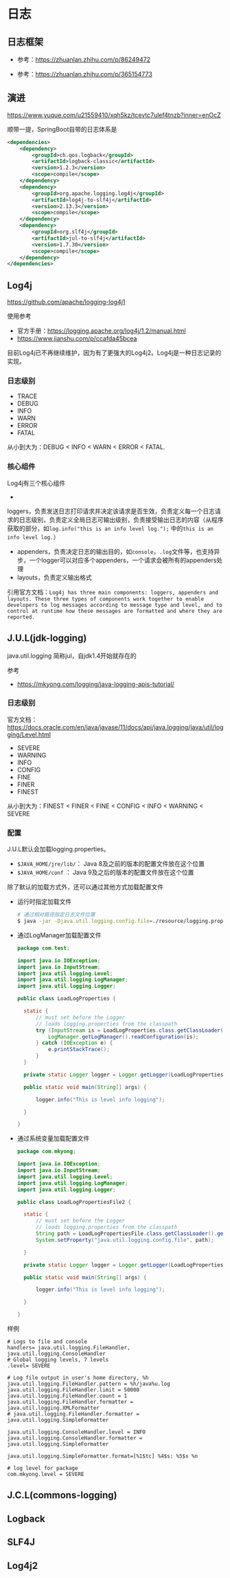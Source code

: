 # 日志

## 日志框架

- 参考：https://zhuanlan.zhihu.com/p/86249472

- 参考：https://zhuanlan.zhihu.com/p/365154773

## 演进

https://www.yuque.com/u21559410/xqh5kz/tcevtc7ulef4tnzb?inner=enOcZ

顺带一提，SpringBoot自带的日志体系是

```xml
<dependencies>
    <dependency>
        <groupId>ch.qos.logback</groupId>
        <artifactId>logback-classic</artifactId>
        <version>1.2.3</version>
        <scope>compile</scope>
    </dependency>
    <dependency>
        <groupId>org.apache.logging.log4j</groupId>
        <artifactId>log4j-to-slf4j</artifactId>
        <version>2.13.3</version>
        <scope>compile</scope>
    </dependency>
    <dependency>
        <groupId>org.slf4j</groupId>
        <artifactId>jul-to-slf4j</artifactId>
        <version>1.7.30</version>
        <scope>compile</scope>
    </dependency>
</dependencies>
```



## Log4j

https://github.com/apache/logging-log4j1

使用参考

- 官方手册：https://logging.apache.org/log4j/1.2/manual.html
- https://www.jianshu.com/p/ccafda45bcea

目前Log4j已不再继续维护，因为有了更强大的Log4j2。Log4j是一种日志记录的实现。



### 日志级别

- TRACE
- DEBUG
- INFO
- WARN
- ERROR
- FATAL

从小到大为：DEBUG < INFO < WARN < ERROR < FATAL.



### 核心组件

Log4j有三个核心组件

-

loggers，负责发送日志打印请求并决定该请求是否生效，负责定义每一个日志请求的日志级别，负责定义全局日志可输出级别，负责接受输出日志的内容（从程序获取的部分，如`log.info("this is an info level log.");`
中的`this is an info level log.`）

- appenders，负责决定日志的输出目的，如`console`，`.log`文件等，也支持异步，一个logger可以对应多个appenders，一个请求会被所有的appenders处理
- layouts，负责定义输出格式

引用官方文档：`Log4j has three main components: loggers, appenders and layouts. These three types of components work together to enable developers to log messages according to message type and level, and to control at runtime how these messages are formatted and where they are reported. `





 ## J.U.L(jdk-logging)

java.util.logging 简称jul，自jdk1.4开始就存在的

参考

- https://mkyong.com/logging/java-logging-apis-tutorial/



### 日志级别

官方文档：https://docs.oracle.com/en/java/javase/11/docs/api/java.logging/java/util/logging/Level.html

- SEVERE
- WARNING
- INFO
- CONFIG
- FINE
- FINER
- FINEST

从小到大为：FINEST < FINER < FINE < CONFIG < INFO < WARNING < SEVERE



### 配置

J.U.L默认会加载logging.properties。

- `$JAVA_HOME/jre/lib/`： Java 8及之前的版本的配置文件放在这个位置
- `$JAVA_HOME/conf` ： Java 9及之后的版本的配置文件放在这个位置



除了默认的加载方式外，还可以通过其他方式加载配置文件

- 运行时指定加载文件

  ```sh
  # 通过相对路径指定日志文件位置
  $ java -jar -Djava.util.logging.config.file=./resource/logging.properties server.jar
  
  ```

- 通过LogManager加载配置文件

  ```java
  package com.test;
  
  import java.io.IOException;
  import java.io.InputStream;
  import java.util.logging.Level;
  import java.util.logging.LogManager;
  import java.util.logging.Logger;
  
  public class LoadLogProperties {
  
    static {
        // must set before the Logger
        // loads logging.properties from the classpath
        try (InputStream is = LoadLogProperties.class.getClassLoader().getResourceAsStream("logging.properties")) {
            LogManager.getLogManager().readConfiguration(is);
        } catch (IOException e) {
            e.printStackTrace();
        }
    }
  
    private static Logger logger = Logger.getLogger(LoadLogPropertiesFile.class.getName());
  
    public static void main(String[] args) {
  
        logger.info("This is level info logging");
  
    }
  
  }
  
  ```

- 通过系统变量加载配置文件

  ```java
  package com.mkyong;
  
  import java.io.IOException;
  import java.io.InputStream;
  import java.util.logging.Level;
  import java.util.logging.LogManager;
  import java.util.logging.Logger;
  
  public class LoadLogPropertiesFile2 {
  
    static {
        // must set before the Logger
        // loads logging.properties from the classpath
        String path = LoadLogPropertiesFile.class.getClassLoader().getResource("logging.properties").getFile();
        System.setProperty("java.util.logging.config.file", path);
  
    }
  
    private static Logger logger = Logger.getLogger(LoadLogPropertiesFile.class.getName());
  
    public static void main(String[] args) {
  
        logger.info("This is level info logging");
  
    }
  
  }
  
  ```

  

样例

```properties
# Logs to file and console
handlers= java.util.logging.FileHandler, java.util.logging.ConsoleHandler
# Global logging levels, 7 levels
.level= SEVERE

# Log file output in user's home directory, %h
java.util.logging.FileHandler.pattern = %h/java%u.log
java.util.logging.FileHandler.limit = 50000
java.util.logging.FileHandler.count = 1
java.util.logging.FileHandler.formatter = java.util.logging.XMLFormatter
# java.util.logging.FileHandler.formatter = java.util.logging.SimpleFormatter

java.util.logging.ConsoleHandler.level = INFO
java.util.logging.ConsoleHandler.formatter = java.util.logging.SimpleFormatter

java.util.logging.SimpleFormatter.format=[%1$tc] %4$s: %5$s %n

# log level for package
com.mkyong.level = SEVERE

```















## J.C.L(commons-logging)




## Logback





## SLF4J





## Log4j2